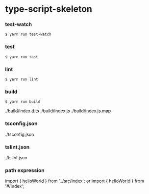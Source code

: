 # type-script-skeleton

### test-watch
```
$ yarn run test-watch
```

### test
```
$ yarn run test
```

### lint
```
$ yarn run lint
```

### build
```
$ yarn run build
```

./build/index.d.ts
./build/index.js
./build/index.js.map

### tsconfig.json
./tsconfig.json

### tslint.json
./tslint.json

### path expression
import { helloWorld } from '../src/index';
or
import { helloWorld } from '#/index';

